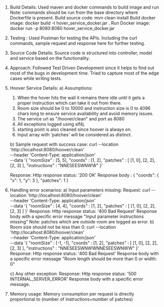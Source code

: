 
1. Build Details:
    Used maven and docker commands to build image and run
    Note: commands should be run from the base directory where Dockerfile is present.
        Build source code:     mvn clean install
        Build docker image:    docker build -t hover_service_docker.jar .
        Run Docker image:      docker run -p 8080:8080 hover_service_docker.jar
2. Testing : 
   Used Postman  for testing the APIs. Including the curl commands, sample request and response here for further testing.
3. Source Code Details:
   Source code is structured into controller, model and service based on the functionality.
4. Approach:
    Followed Test Driven Development since it helps to find out most of the bugs in development time.
    Tried to capture most of the edge cases while writing tests.

5. Hoover Service Details:
    a) Assumptions:
    1. When the hover hits the wall it remains there idle until it gets a proper instruction which can take it out from there.
    2. Room size should be 0 to 10000 and instruction size is 0 to 4096 chars long to ensure service availability and avoid memory issues.
    3. The service url as "/hoover/clean" and port as 8080
    4. All exceptions logged using slf4j.
    5. starting point is also cleaned since hoover is always on.
    6. Input array with 'patches' will be considered as distinct.
   
    b) Sample request with success case:
            curl --location 'http://localhost:8080/hoover/clean' \
            --header 'Content-Type: application/json' \
            --data '{
              "roomSize" : [5, 5],
              "coords" : [1, 2],
              "patches" : [
                [1, 0],
                [2, 2],
                [2, 3]
              ],
              "instructions" : "NNESEESWNWW"
            }'

    Response:
     Http response status: '200 OK'
     Response body : {
                         "coords": {
                             "x": 1,
                             "y": 3
                         },
                         "patches": 1
                     }

6. Handling error scenarios:
    a) Input parameters missing:
    Request:
                curl --location 'http://localhost:8080/hoover/clean' \
                --header 'Content-Type: application/json' \
                --data '{
                  "roomSize" : [4, 4],
                  "coords" : [1, 2],
                  "patches" : [
                    [1, 0],
                    [2, 2],
                    [2, 3]
                  ]
                }'
    Response:
     Http response status: '400 Bad Request'
     Response body with a specific error message "Input parameter instructions missing"
    Note: patches which are outside room are logged as error.
    b) Room size should not be less than 0:
                curl --location 'http://localhost:8080/hoover/clean' \
                --header 'Content-Type: application/json' \
                --data '{
                  "roomSize" : [-1, -1],
                  "coords" : [1, 2],
                  "patches" : [
                    [1, 0],
                    [2, 2],
                    [2, 3]
                  ],
                  "instructions" : "NNESEESWNWWNNESEESWNWW"
                }'
    Response:
     Http response status: '400 Bad Request'
     Response body with a specific error message "Room length should be more than 0 or width: 0"
    
    c) Any other exception:
    Response:
     Http response status: '500 INTERNAL_SERVER_ERROR'
     Response body with a specific error message.
7. Memory usage:
    Memory consumption per request is directly proportional to (number of instructions+number of patches)